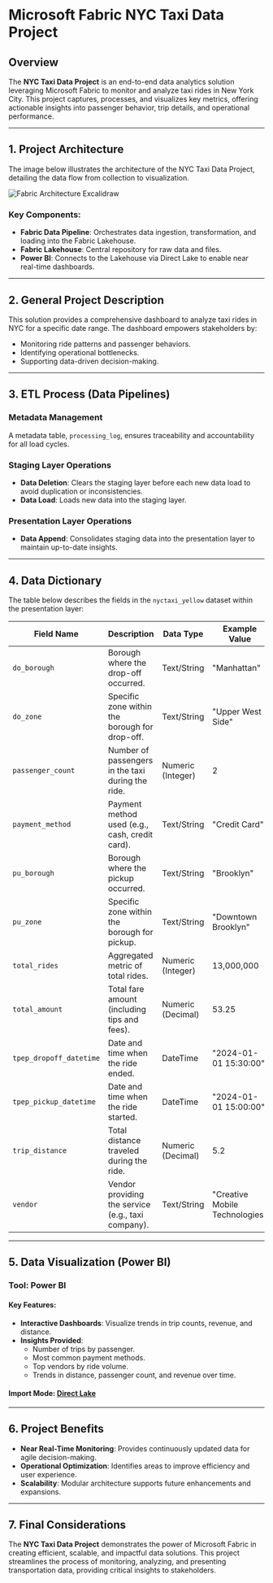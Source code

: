 # Microsoft Fabric NYC Taxi Data Project

## Overview

The **NYC Taxi Data Project** is an end-to-end data analytics solution leveraging Microsoft Fabric to monitor and analyze taxi rides in New York City. This project captures, processes, and visualizes key metrics, offering actionable insights into passenger behavior, trip details, and operational performance.

---

## 1. Project Architecture

The image below illustrates the architecture of the NYC Taxi Data Project, detailing the data flow from collection to visualization.

![Fabric Architecture Excalidraw](https://github.com/user-attachments/assets/43ade0d2-52cc-4fc3-a295-41e41d2d622a)

### Key Components:

- **Fabric Data Pipeline**: Orchestrates data ingestion, transformation, and loading into the Fabric Lakehouse.
- **Fabric Lakehouse**: Central repository for raw data and files.
- **Power BI**: Connects to the Lakehouse via Direct Lake to enable near real-time dashboards.

---

## 2. General Project Description

This solution provides a comprehensive dashboard to analyze taxi rides in NYC for a specific date range. The dashboard empowers stakeholders by:

- Monitoring ride patterns and passenger behaviors.
- Identifying operational bottlenecks.
- Supporting data-driven decision-making.

---

## 3. ETL Process (Data Pipelines)

### **Metadata Management**
A metadata table, `processing_log`, ensures traceability and accountability for all load cycles.

### **Staging Layer Operations**
- **Data Deletion**: Clears the staging layer before each new data load to avoid duplication or inconsistencies.
- **Data Load**: Loads new data into the staging layer.

### **Presentation Layer Operations**
- **Data Append**: Consolidates staging data into the presentation layer to maintain up-to-date insights.

---

## 4. Data Dictionary

The table below describes the fields in the `nyctaxi_yellow` dataset within the presentation layer:

| **Field Name**          | **Description**                                                     | **Data Type**         | **Example Value**                |
|-------------------------|---------------------------------------------------------------------|-----------------------|----------------------------------|
| `do_borough`            | Borough where the drop-off occurred.                                | Text/String           | "Manhattan"                      |
| `do_zone`               | Specific zone within the borough for drop-off.                      | Text/String           | "Upper West Side"                |
| `passenger_count`       | Number of passengers in the taxi during the ride.                   | Numeric (Integer)     | 2                                |
| `payment_method`        | Payment method used (e.g., cash, credit card).                      | Text/String           | "Credit Card"                    |
| `pu_borough`            | Borough where the pickup occurred.                                  | Text/String           | "Brooklyn"                       |
| `pu_zone`               | Specific zone within the borough for pickup.                        | Text/String           | "Downtown Brooklyn"              |
| `total_rides`           | Aggregated metric of total rides.                                   | Numeric (Integer)     | 13,000,000                       |
| `total_amount`          | Total fare amount (including tips and fees).                        | Numeric (Decimal)     | 53.25                            |
| `tpep_dropoff_datetime` | Date and time when the ride ended.                                  | DateTime              | "2024-01-01 15:30:00"            |
| `tpep_pickup_datetime`  | Date and time when the ride started.                                | DateTime              | "2024-01-01 15:00:00"            |
| `trip_distance`         | Total distance traveled during the ride.                            | Numeric (Decimal)     | 5.2                              |
| `vendor`                | Vendor providing the service (e.g., taxi company).                  | Text/String           | "Creative Mobile Technologies"   |

---

## 5. Data Visualization (Power BI)

### Tool: **Power BI**

#### **Key Features:**
- **Interactive Dashboards**: Visualize trends in trip counts, revenue, and distance.
- **Insights Provided**:
  - Number of trips by passenger.
  - Most common payment methods.
  - Top vendors by ride volume.
  - Trends in distance, passenger count, and revenue over time.

#### **Import Mode**: [Direct Lake](https://learn.microsoft.com/en-us/fabric/get-started/direct-lake-overview)

---

## 6. Project Benefits

- **Near Real-Time Monitoring**: Provides continuously updated data for agile decision-making.
- **Operational Optimization**: Identifies areas to improve efficiency and user experience.
- **Scalability**: Modular architecture supports future enhancements and expansions.

---

## 7. Final Considerations

The **NYC Taxi Data Project** demonstrates the power of Microsoft Fabric in creating efficient, scalable, and impactful data solutions. This project streamlines the process of monitoring, analyzing, and presenting transportation data, providing critical insights to stakeholders.
